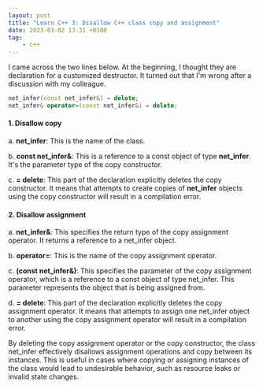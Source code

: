 ```yaml
---
layout: post
title: "Learn C++ 3: Disallow C++ class copy and assignment"
date: 2023-03-02 13:31 +0100
tag: 
    - c++
---
```


I came across the two lines below. At the beginning, I thought they are declaration for a customized destructor. It turned out that I'm wrong after a discussion with my colleague.

```c++
net_infer(const net_infer&) = delete;
net_infer& operator=(const net_infer&) = delete;
```

#### 1. Disallow copy

a. **net_infer**: This is the name of the class.

b. **const net_infer&**: This is a reference to a const object of type **net_infer**. It's the parameter type of the copy constructor.

c. **= delete**: This part of the declaration explicitly deletes the copy constructor. It means that attempts to create copies of **net_infer** objects using the copy constructor will result in a compilation error.


#### 2. Disallow assignment

a. **net_infer&**: This specifies the return type of the copy assignment operator. It returns a reference to a net_infer object.

b. **operator=**: This is the name of the copy assignment operator.

c. **(const net_infer&)**: This specifies the parameter of the copy assignment operator, which is a reference to a const object of type net_infer. This parameter represents the object that is being assigned from.

d. **= delete**: This part of the declaration explicitly deletes the copy assignment operator. It means that attempts to assign one net_infer object to another using the copy assignment operator will result in a compilation error.

By deleting the copy assignment operator or the copy constructor, the class net_infer effectively disallows assignment operations and copy between its instances. This is useful in cases where copying or assigning instances of the class would lead to undesirable behavior, such as resource leaks or invalid state changes.